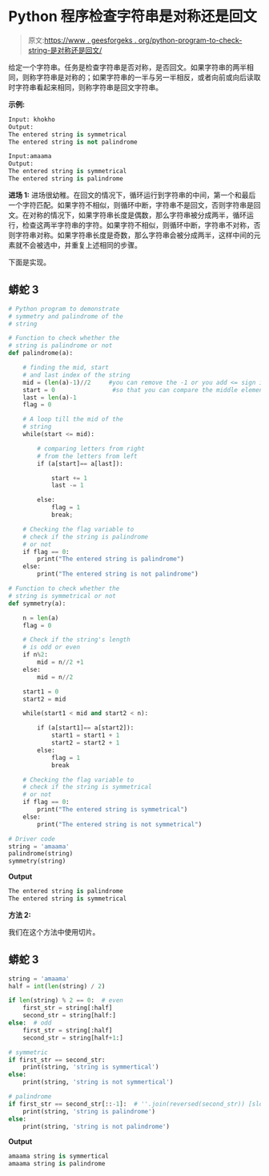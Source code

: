 # Python 程序检查字符串是对称还是回文

> 原文:[https://www . geesforgeks . org/python-program-to-check-string-是对称还是回文/](https://www.geeksforgeeks.org/python-program-to-check-whether-the-string-is-symmetrical-or-palindrome/)

给定一个字符串。任务是检查字符串是否对称，是否回文。如果字符串的两半相同，则称字符串是对称的；如果字符串的一半与另一半相反，或者向前或向后读取时字符串看起来相同，则称字符串是回文字符串。

**示例:**

```py
Input: khokho
Output: 
The entered string is symmetrical
The entered string is not palindrome

Input:amaama
Output:
The entered string is symmetrical
The entered string is palindrome
```

**进场 1:** 进场很幼稚。在回文的情况下，循环运行到字符串的中间，第一个和最后一个字符匹配。如果字符不相似，则循环中断，字符串不是回文，否则字符串是回文。在对称的情况下，如果字符串长度是偶数，那么字符串被分成两半，循环运行，检查这两半字符串的字符。如果字符不相似，则循环中断，字符串不对称，否则字符串对称。如果字符串长度是奇数，那么字符串会被分成两半，这样中间的元素就不会被选中，并重复上述相同的步骤。

下面是实现。

## 蟒蛇 3

```py
# Python program to demonstrate
# symmetry and palindrome of the
# string

# Function to check whether the
# string is palindrome or not
def palindrome(a):

    # finding the mid, start
    # and last index of the string
    mid = (len(a)-1)//2     #you can remove the -1 or you add <= sign in line 21 
    start = 0                #so that you can compare the middle elements also.
    last = len(a)-1
    flag = 0

    # A loop till the mid of the
    # string
    while(start <= mid):

        # comparing letters from right
        # from the letters from left
        if (a[start]== a[last]):

            start += 1
            last -= 1

        else:
            flag = 1
            break;

    # Checking the flag variable to
    # check if the string is palindrome
    # or not
    if flag == 0:
        print("The entered string is palindrome")
    else:
        print("The entered string is not palindrome")

# Function to check whether the
# string is symmetrical or not       
def symmetry(a):

    n = len(a)
    flag = 0

    # Check if the string's length
    # is odd or even
    if n%2:
        mid = n//2 +1
    else:
        mid = n//2

    start1 = 0
    start2 = mid

    while(start1 < mid and start2 < n):

        if (a[start1]== a[start2]):
            start1 = start1 + 1
            start2 = start2 + 1
        else:
            flag = 1
            break

    # Checking the flag variable to
    # check if the string is symmetrical
    # or not
    if flag == 0:
        print("The entered string is symmetrical")
    else:
        print("The entered string is not symmetrical")

# Driver code
string = 'amaama'
palindrome(string)
symmetry(string)
```

**Output**

```py
The entered string is palindrome
The entered string is symmetrical

```

**方法 2:**

我们在这个方法中使用切片。

## 蟒蛇 3

```py
string = 'amaama'
half = int(len(string) / 2)

if len(string) % 2 == 0:  # even
    first_str = string[:half]
    second_str = string[half:]
else:  # odd
    first_str = string[:half]
    second_str = string[half+1:]

# symmetric
if first_str == second_str:
    print(string, 'string is symmertical')
else:
    print(string, 'string is not symmertical')

# palindrome
if first_str == second_str[::-1]:  # ''.join(reversed(second_str)) [slower]
    print(string, 'string is palindrome')
else:
    print(string, 'string is not palindrome')
```

**Output**

```py
amaama string is symmertical
amaama string is palindrome

```